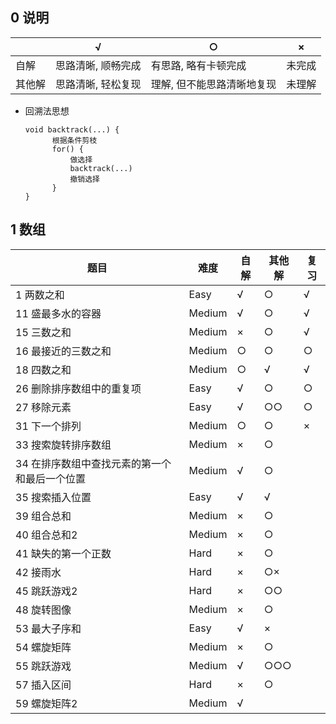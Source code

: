 ## 0 说明

|        | √                  | ○                          | ×      |
| ------ | ------------------ | -------------------------- | ------ |
| 自解   | 思路清晰, 顺畅完成 | 有思路, 略有卡顿完成       | 未完成 |
| 其他解 | 思路清晰, 轻松复现 | 理解, 但不能思路清晰地复现 | 未理解 |

* 回溯法思想

  ```
  void backtrack(...) {
  		根据条件剪枝      
  		for() {          
  			做选择    
  			backtrack(...)    
  			撤销选择      
  		}    
  }    
  ```

  

## 1 数组

| 题目                                          | 难度   | 自解 | 其他解 | 复习 |
| --------------------------------------------- | ------ | ---- | ------ | ---- |
| 1 两数之和                                    | Easy   | √    | ○      | √    |
| 11 盛最多水的容器                             | Medium | √    | ○      | √    |
| 15 三数之和                                   | Medium | ×    | ○      | √    |
| 16 最接近的三数之和                           | Medium | ○    | ○      | ○    |
| 18 四数之和                                   | Medium | ○    | √      | √    |
| 26 删除排序数组中的重复项                     | Easy   | √    | ○      | ○    |
| 27 移除元素                                   | Easy   | √    | ○○     | ○    |
| 31 下一个排列                                 | Medium | ○    | ○      | ×    |
| 33 搜索旋转排序数组                           | Medium | ×    | ○      |      |
| 34 在排序数组中查找元素的第一个和最后一个位置 | Medium | √    | ○      |      |
| 35 搜索插入位置                               | Easy   | √    | √      |      |
| 39 组合总和                                   | Medium | ×    | ○      |      |
| 40 组合总和2                                  | Medium | ×    | ○      |      |
| 41 缺失的第一个正数                           | Hard   | ×    | ○      |      |
| 42 接雨水                                     | Hard   | ×    | ○×     |      |
| 45 跳跃游戏2                                  | Hard   | ×    | ○○     |      |
| 48 旋转图像                                   | Medium | ×    | ○      |      |
| 53 最大子序和                                 | Easy   | √    | ×      |      |
| 54 螺旋矩阵                                   | Medium | ×    | ○      |      |
| 55 跳跃游戏                                   | Medium | √    | ○○○    |      |
| 57 插入区间                                   | Hard   | ×    | ○      |      |
| 59 螺旋矩阵2                                  | Medium | √    |        |      |

